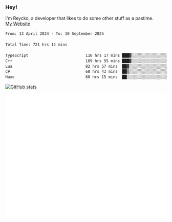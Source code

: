 ### Hey!
I'm Reycko, a developer that likes to do some other stuff as a pastime.  
[My Website](https://reycko.root.sx)

<!--START_SECTION:wakasection-->

```txt
From: 13 April 2024 - To: 10 September 2025

Total Time: 721 hrs 14 mins

TypeScript                         110 hrs 17 mins ███▓░░░░░░░░░░░░░░░░░░░░░   14.58 %
C++                                109 hrs 55 mins ███▓░░░░░░░░░░░░░░░░░░░░░   14.53 %
Lua                                82 hrs 57 mins  ██▓░░░░░░░░░░░░░░░░░░░░░░   10.96 %
C#                                 68 hrs 43 mins  ██▒░░░░░░░░░░░░░░░░░░░░░░   09.08 %
Haxe                               60 hrs 15 mins  ██░░░░░░░░░░░░░░░░░░░░░░░   07.96 %
```

<!--END_SECTION:wakasection-->

[![GitHub stats](https://github-readme-stats.vercel.app/api?username=Reycko&show_icons=true&theme=dark&hide_title=true&count_private=true)](https://github.com/anuraghazra/github-readme-stats)

![Metrics](/github-metrics.svg)
